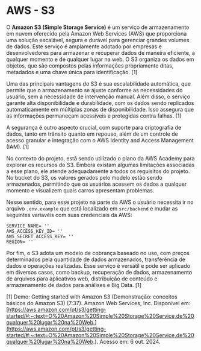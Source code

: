 # AWS - S3

O **Amazon S3 (Simple Storage Service)** é um serviço de armazenamento em nuvem oferecido pela Amazon Web Services (AWS) que proporciona uma solução escalável, segura e durável para gerenciar grandes volumes de dados. Este serviço é amplamente adotado por empresas e desenvolvedores para armazenar e recuperar dados de maneira eficiente, a qualquer momento e de qualquer lugar na web. O S3 organiza os dados em objetos, que são compostos pelas informações propriamente ditas, metadados e uma chave única para identificação. [1]

Uma das principais vantagens do S3 é sua escalabilidade automática, que permite que o armazenamento se ajuste conforme as necessidades do usuário, sem a necessidade de intervenção manual. Além disso, o serviço garante alta disponibilidade e durabilidade, com os dados sendo replicados automaticamente em múltiplas zonas de disponibilidade. Isso assegura que as informações permaneçam acessíveis e protegidas contra falhas. [1]

A segurança é outro aspecto crucial, com suporte para criptografia de dados, tanto em trânsito quanto em repouso, além de um controle de acesso granular e integração com o AWS Identity and Access Management (IAM). [1]

No contexto do projeto, está sendo utilizado o plano da AWS Academy para explorar os recursos do S3. Embora existam algumas limitações associadas a esse plano, ele atende adequadamente a todos os requisitos do projeto. No bucket do S3, os valores gerados pelo modelo estão sendo armazenados, permitindo que os usuários acessem os dados a qualquer momento e visualizem quais carros apresentam problemas.

Nesse sentido, para esse projeto na parte da AWS o usuário necessita ir no arquivo `.env.example` que está localizado em `src/backend` e mudar as seguintes variavéis com suas credenciais da AWS:

```
SERVICE_NAME= ''
AWS_ACCESS_KEY_ID= ''
AWS_SECRET_ACCESS_KEY= ''
REGION= ''
```

Por fim, o S3 adota um modelo de cobrança baseado no uso, com preços determinados pela quantidade de dados armazenados, transferência de dados e operações realizadas. Esse serviço é versátil e pode ser aplicado em diversos casos, como backup, recuperação de dados, armazenamento de arquivos para aplicativos web, distribuição de conteúdo e armazenamento de dados para análises e Big Data. [1]



[1] Demo: Getting started with Amazon S3 (Demonstração: conceitos básicos do Amazon S3) (7:37). Amazon Web Services, Inc. Disponível em: [https://aws.amazon.com/pt/s3/getting-started/#:~:text=O%20Amazon%20Simple%20Storage%20Service,de%20qualquer%20lugar%20na%20Web.](https://aws.amazon.com/pt/s3/getting-started/#:~:text=O%20Amazon%20Simple%20Storage%20Service,de%20qualquer%20lugar%20na%20Web.). Acesso em: 6 out. 2024.

‌
